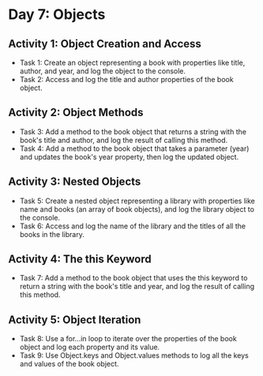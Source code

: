 # Day 7: Objects

## Activity 1: Object Creation and Access

- Task 1: Create an object representing a book with properties like title, author, and year, and log the object to the console.
- Task 2: Access and log the title and author properties of the book object.

## Activity 2: Object Methods

- Task 3: Add a method to the book object that returns a string with the book's title and author, and log the result of calling this method.
- Task 4: Add a method to the book object that takes a parameter (year) and updates the book's year property, then log the updated object.

## Activity 3: Nested Objects

- Task 5: Create a nested object representing a library with properties like name and books (an array of book objects), and log the library object to the console.
- Task 6: Access and log the name of the library and the titles of all the books in the library.

## Activity 4: The this Keyword

- Task 7: Add a method to the book object that uses the this keyword to return a string with the book's title and year, and log the result of calling this
    method.

## Activity 5: Object Iteration

- Task 8: Use a for...in loop to iterate over the properties of the book object and log each property and its value.
- Task 9: Use Object.keys and Object.values methods to log all the keys and values of the book object.
